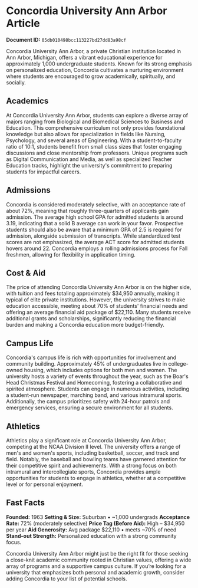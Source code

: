 # Concordia University Ann Arbor Article

**Document ID:** `05db010498bcc113227bd27dd83a98cf`

Concordia University Ann Arbor, a private Christian institution located in Ann Arbor, Michigan, offers a vibrant educational experience for approximately 1,000 undergraduate students. Known for its strong emphasis on personalized education, Concordia cultivates a nurturing environment where students are encouraged to grow academically, spiritually, and socially.

## Academics
At Concordia University Ann Arbor, students can explore a diverse array of majors ranging from Biological and Biomedical Sciences to Business and Education. This comprehensive curriculum not only provides foundational knowledge but also allows for specialization in fields like Nursing, Psychology, and several areas of Engineering. With a student-to-faculty ratio of 10:1, students benefit from small class sizes that foster engaging discussions and close mentorship from professors. Unique programs such as Digital Communication and Media, as well as specialized Teacher Education tracks, highlight the university's commitment to preparing students for impactful careers.

## Admissions
Concordia is considered moderately selective, with an acceptance rate of about 72%, meaning that roughly three-quarters of applicants gain admission. The average high school GPA for admitted students is around 3.19, indicating that a solid B average can work in your favor. Prospective students should also be aware that a minimum GPA of 2.5 is required for admission, alongside submission of transcripts. While standardized test scores are not emphasized, the average ACT score for admitted students hovers around 22. Concordia employs a rolling admissions process for Fall freshmen, allowing for flexibility in application timing.

## Cost & Aid
The price of attending Concordia University Ann Arbor is on the higher side, with tuition and fees totaling approximately $34,950 annually, making it typical of elite private institutions. However, the university strives to make education accessible, meeting about 70% of students' financial needs and offering an average financial aid package of $22,110. Many students receive additional grants and scholarships, significantly reducing the financial burden and making a Concordia education more budget-friendly.

## Campus Life
Concordia's campus life is rich with opportunities for involvement and community building. Approximately 45% of undergraduates live in college-owned housing, which includes options for both men and women. The university hosts a variety of events throughout the year, such as the Boar's Head Christmas Festival and Homecoming, fostering a collaborative and spirited atmosphere. Students can engage in numerous activities, including a student-run newspaper, marching band, and various intramural sports. Additionally, the campus prioritizes safety with 24-hour patrols and emergency services, ensuring a secure environment for all students.

## Athletics
Athletics play a significant role at Concordia University Ann Arbor, competing at the NCAA Division II level. The university offers a range of men's and women's sports, including basketball, soccer, and track and field. Notably, the baseball and bowling teams have garnered attention for their competitive spirit and achievements. With a strong focus on both intramural and intercollegiate sports, Concordia provides ample opportunities for students to engage in athletics, whether at a competitive level or for personal enjoyment.

## Fast Facts
**Founded:** 1963
**Setting & Size:** Suburban • ~1,000 undergrads
**Acceptance Rate:** 72% (moderately selective)
**Price Tag (Before Aid):** High – $34,950 per year
**Aid Generosity:** Avg package $22,110 • meets ~70% of need
**Stand-out Strength:** Personalized education with a strong community focus.

Concordia University Ann Arbor might just be the right fit for those seeking a close-knit academic community rooted in Christian values, offering a wide array of programs and a supportive campus culture. If you’re looking for a university that emphasizes both personal and academic growth, consider adding Concordia to your list of potential schools.
